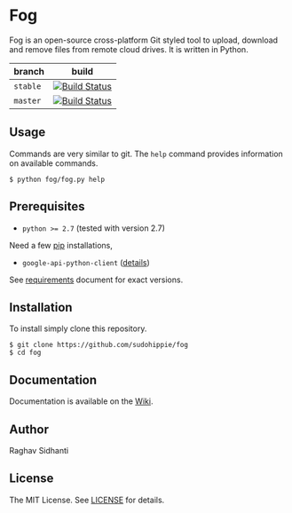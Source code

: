 # Fog
Fog is an open-source cross-platform Git styled tool to upload, download and remove files from remote cloud drives.
It is written in Python.

|branch|build|
|------|------|
|``stable``|[![Build Status](https://travis-ci.org/sudohippie/fog.svg?branch=stable)](https://travis-ci.org/sudohippie/fog)|
|``master``|[![Build Status](https://travis-ci.org/sudohippie/fog.svg?branch=master)](https://travis-ci.org/sudohippie/fog)|

## Usage
Commands are very similar to git. The ``help`` command provides information on available commands.

```
$ python fog/fog.py help
```

## Prerequisites
* ``python >= 2.7`` (tested with version 2.7)

Need a few [pip](http://www.pip-installer.org/en/latest/reference/pip.html) installations,

* ``google-api-python-client`` ([details](https://developers.google.com/api-client-library/python/start/installation))

See [requirements](requirements.txt) document for exact versions.

## Installation
To install simply clone this repository.

```
$ git clone https://github.com/sudohippie/fog
$ cd fog
```

## Documentation
Documentation is available on the [Wiki](https://github.com/sudohippie/fog/wiki).

## Author
Raghav Sidhanti

## License
The MIT License. See [LICENSE](LICENSE) for details.
